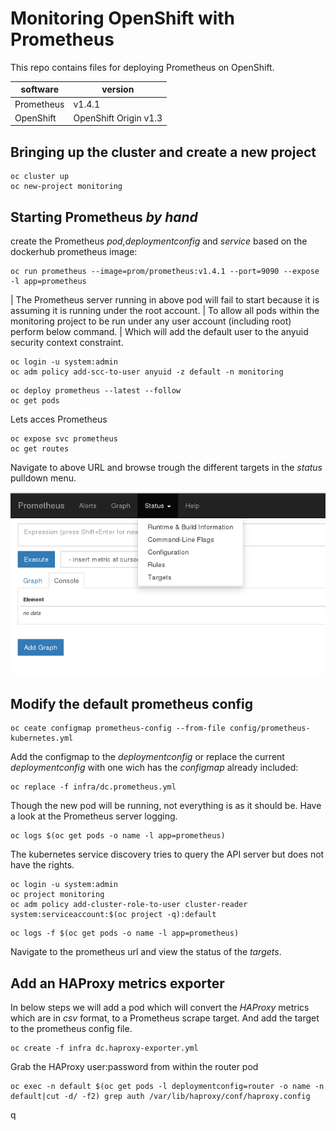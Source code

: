 # Monitoring OpenShift with Prometheus

This repo contains files for deploying Prometheus on OpenShift.

| software        | version                  |
|-----------------|--------------------------|
|Prometheus       | v1.4.1                   |
|OpenShift        | OpenShift Origin v1.3    |


## Bringing up the cluster and create a new project

```code
oc cluster up
oc new-project monitoring
```

## Starting Prometheus  *by hand*

create the Prometheus *pod,deploymentconfig* and *service* based on the dockerhub prometheus image:

```code
oc run prometheus --image=prom/prometheus:v1.4.1 --port=9090 --expose -l app=prometheus
```

| The Prometheus server running in above pod will fail to start because it is assuming it is running under the root account.
| To allow all pods within the monitoring project to be run under any user account (including root) perform below command.
| Which will add the default user to the anyuid security context constraint.

```code
oc login -u system:admin
oc adm policy add-scc-to-user anyuid -z default -n monitoring
```
```code
oc deploy prometheus --latest --follow
oc get pods
``` 

Lets acces Prometheus

```code
oc expose svc prometheus
oc get routes
```
Navigate to above URL and browse trough the different targets in the *status* pulldown menu.

![Prometheus Screenshot](/images/prometheus-screenshot-1.png)

## Modify the default prometheus config

```code
oc ceate configmap prometheus-config --from-file config/prometheus-kubernetes.yml
```

Add the configmap to the *deploymentconfig* or replace the current *deploymentconfig* with one wich has the *configmap* already included:

```code
oc replace -f infra/dc.prometheus.yml
```

Though the new pod will be running, not everything is as it should be. Have a look at the Prometheus server logging.

```code
oc logs $(oc get pods -o name -l app=prometheus)
```

The kubernetes service discovery tries to query the API server but does not have the rights.

```code
oc login -u system:admin
oc project monitoring
oc adm policy add-cluster-role-to-user cluster-reader system:serviceaccount:$(oc project -q):default
```

```code
oc logs -f $(oc get pods -o name -l app=prometheus)
```

Navigate to the prometheus url and view the status of the *targets*.

## Add an HAProxy metrics exporter

In below steps we will add a pod which will convert the *HAProxy* metrics which are in *csv* format, to a Prometheus scrape target. And add the target to the prometheus config file.

```code
oc create -f infra dc.haproxy-exporter.yml
```

Grab the HAProxy user:password from within the router pod

```code
oc exec -n default $(oc get pods -l deploymentconfig=router -o name -n default|cut -d/ -f2) grep auth /var/lib/haproxy/conf/haproxy.config
```
q
